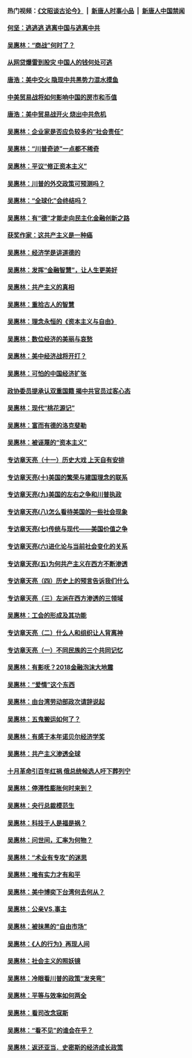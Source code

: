 #### 热门视频：[《文昭谈古论今》](https://github.com/gfw-breaker/wenzhao/blob/master/README.md?t=10162134) &nbsp;|&nbsp; [新唐人时事小品](https://github.com/gfw-breaker/ntdtv-comedy/blob/master/README.md?t=10162134) &nbsp;|&nbsp; [新唐人中国禁闻](https://github.com/gfw-breaker/ntdtv-news/blob/master/README.md?t=10162134)

#### [何坚：逃逃逃 逃离中国与逃离中共](../pages/nsc423/n10592891.md?t=10162134) 

#### [吴惠林：“商战”何时了？](../pages/nsc423/n10573558.md?t=10162134) 

#### [从网贷爆雷到股灾 中国人的钱何处可逃](../pages/nsc423/n10572800.md?t=10162134) 

#### [唐浩：美中交火 隐现中共黑势力混水摸鱼](../pages/nsc423/n10544040.md?t=10162134) 

#### [中美贸易战将如何影响中国的房市和币值](../pages/nsc423/n10543697.md?t=10162134) 

#### [唐浩：美中贸易战开火 烧出中共危机](../pages/nsc423/n10540126.md?t=10162134) 

#### [吴惠林：企业家是否应负较多的“社会责任”](../pages/nsc423/n10535022.md?t=10162134) 

#### [吴惠林：“川普奇迹”一点都不稀奇](../pages/nsc423/n10512808.md?t=10162134) 

#### [吴惠林：平议“修正资本主义”](../pages/nsc423/n10495724.md?t=10162134) 

#### [吴惠林：川普的外交政策可预测吗？](../pages/nsc423/n10462387.md?t=10162134) 

#### [吴惠林：“全球化”会终结吗？](../pages/nsc423/n10452838.md?t=10162134) 

#### [吴惠林：有“德”才能走向民主化金融创新之路](../pages/nsc423/n10432292.md?t=10162134) 

#### [获奖作家：这共产主义是一种癌](../pages/nsc423/n10431541.md?t=10162134) 

#### [吴惠林：经济学是讲道德的](../pages/nsc423/n10398014.md?t=10162134) 

#### [吴惠林：发挥“金融智慧”，让人生更美好](../pages/nsc423/n10375019.md?t=10162134) 

#### [吴惠林：共产主义的真相](../pages/nsc423/n10351394.md?t=10162134) 

#### [吴惠林：重拾古人的智慧](../pages/nsc423/n10337691.md?t=10162134) 

#### [吴惠林：理念永恒的《资本主义与自由》](../pages/nsc423/n10316274.md?t=10162134) 

#### [吴惠林：数位经济的美丽与哀愁](../pages/nsc423/n10292946.md?t=10162134) 

#### [吴惠林：美中经济战将开打？](../pages/nsc423/n10258825.md?t=10162134) 

#### [吴惠林：可怕的中国经济扩张](../pages/nsc423/n10219147.md?t=10162134) 

#### [政协委员提承认双重国籍 揭中共官员过客心态](../pages/nsc423/n10208809.md?t=10162134) 

#### [吴惠林：现代“桃花源记”](../pages/nsc423/n10185234.md?t=10162134) 

#### [吴惠林：富而有德的洛克斐勒](../pages/nsc423/n10142264.md?t=10162134) 

#### [吴惠林：被诬蔑的“资本主义”](../pages/nsc423/n10124816.md?t=10162134) 

#### [专访章天亮（十一）历史大戏 上天自有安排](../pages/nsc423/n10094905.md?t=10162134) 

#### [专访章天亮(十)美国的繁荣与建国理念的联系](../pages/nsc423/n10094899.md?t=10162134) 

#### [专访章天亮(九)美国的左右之争和川普执政](../pages/nsc423/n10094889.md?t=10162134) 

#### [专访章天亮(八)怎么看待美国的一些社会现象](../pages/nsc423/n10094857.md?t=10162134) 

#### [专访章天亮(七)传统与现代——美国价值之争](../pages/nsc423/n10093140.md?t=10162134) 

#### [专访章天亮(六)进化论与当前社会变化的关系](../pages/nsc423/n10092036.md?t=10162134) 

#### [专访章天亮(五)为何共产主义在西方不断渗透](../pages/nsc423/n10083620.md?t=10162134) 

#### [专访章天亮（四）历史上的预言告诉我们什么](../pages/nsc423/n10083606.md?t=10162134) 

#### [专访章天亮（三）左派在西方渗透的三领域](../pages/nsc423/n10081115.md?t=10162134) 

#### [吴惠林：工会的形成及其功能](../pages/nsc423/n10080633.md?t=10162134) 

#### [专访章天亮（二）什么人和组织让人背离神](../pages/nsc423/n10076637.md?t=10162134) 

#### [专访章天亮（一）不同民族的三个共同记忆](../pages/nsc423/n10074188.md?t=10162134) 

#### [吴惠林：有影呒？2018金融泡沫大地震](../pages/nsc423/n10040534.md?t=10162134) 

#### [吴惠林：“爱情”这个东西](../pages/nsc423/n10019423.md?t=10162134) 

#### [吴惠林：由台湾劳动部政次请辞说起](../pages/nsc423/n9979679.md?t=10162134) 

#### [吴惠林：五鬼搬运如何了？](../pages/nsc423/n9925338.md?t=10162134) 

#### [吴惠林：有感于本年诺贝尔经济学奖](../pages/nsc423/n9871883.md?t=10162134) 

#### [吴惠林：共产主义渗透全球](../pages/nsc423/n9812748.md?t=10162134) 

#### [十月革命引百年红祸 俄总统候选人吁下葬列宁](../pages/nsc423/n9810182.md?t=10162134) 

#### [吴惠林：停滞性膨胀何时来到？](../pages/nsc423/n9764136.md?t=10162134) 

#### [吴惠林：央行总裁模范生](../pages/nsc423/n9728134.md?t=10162134) 

#### [吴惠林：科技于人是福是祸？](../pages/nsc423/n9672982.md?t=10162134) 

#### [吴惠林：问世间，汇率为何物？](../pages/nsc423/n9621788.md?t=10162134) 

#### [吴惠林：“术业有专攻”的迷思](../pages/nsc423/n9580363.md?t=10162134) 

#### [吴惠林：唯有实力才有和平](../pages/nsc423/n9529599.md?t=10162134) 

#### [吴惠林：美中博奕下台湾何去何从？](../pages/nsc423/n9483598.md?t=10162134) 

#### [吴惠林：公亲VS.事主](../pages/nsc423/n9425637.md?t=10162134) 

#### [吴惠林：被抹黑的“自由市场”](../pages/nsc423/n9351545.md?t=10162134) 

#### [吴惠林：《人的行为》再现人间](../pages/nsc423/n9296339.md?t=10162134) 

#### [吴惠林：社会主义的照妖镜](../pages/nsc423/n9243460.md?t=10162134) 

#### [吴惠林：冷眼看川普的政策“发夹弯”](../pages/nsc423/n9120684.md?t=10162134) 

#### [吴惠林：平等与效率如何两全](../pages/nsc423/n9075430.md?t=10162134) 

#### [吴惠林：看司改念寇斯](../pages/nsc423/n9024915.md?t=10162134) 

#### [吴惠林：“看不见”的谁会在乎？](../pages/nsc423/n8977488.md?t=10162134) 

#### [吴惠林：返还亚当．史密斯的经济成长政策](../pages/nsc423/n8931896.md?t=10162134) 

